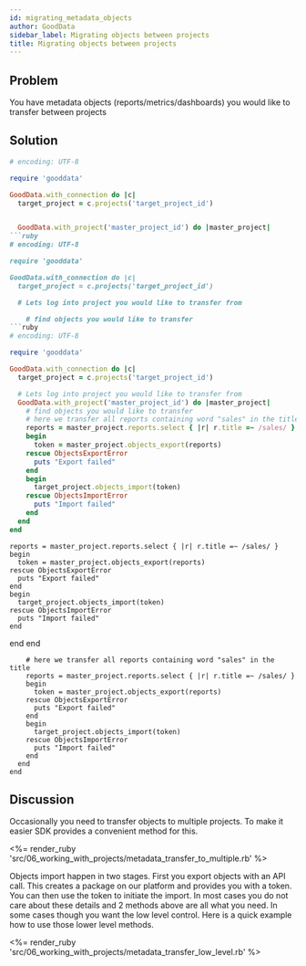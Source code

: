 ```yaml
---
id: migrating_metadata_objects
author: GoodData
sidebar_label: Migrating objects between projects
title: Migrating objects between projects
---
```


Problem
-------

You have metadata objects (reports/metrics/dashboards) you would like to
transfer between projects

Solution
--------


```ruby
# encoding: UTF-8

require 'gooddata'

GoodData.with_connection do |c|
  target_project = c.projects('target_project_id')


  GoodData.with_project('master_project_id') do |master_project|
```ruby
# encoding: UTF-8

require 'gooddata'

GoodData.with_connection do |c|
  target_project = c.projects('target_project_id')

  # Lets log into project you would like to transfer from  

    # find objects you would like to transfer
```ruby
# encoding: UTF-8

require 'gooddata'

GoodData.with_connection do |c|
  target_project = c.projects('target_project_id')

  # Lets log into project you would like to transfer from  
  GoodData.with_project('master_project_id') do |master_project|
    # find objects you would like to transfer
    # here we transfer all reports containing word "sales" in the title
    reports = master_project.reports.select { |r| r.title =~ /sales/ }
    begin
      token = master_project.objects_export(reports)
    rescue ObjectsExportError
      puts "Export failed"
    end
    begin
      target_project.objects_import(token)
    rescue ObjectsImportError
      puts "Import failed"
    end    
  end
end
```
    reports = master_project.reports.select { |r| r.title =~ /sales/ }
    begin
      token = master_project.objects_export(reports)
    rescue ObjectsExportError
      puts "Export failed"
    end
    begin
      target_project.objects_import(token)
    rescue ObjectsImportError
      puts "Import failed"
    end    
  end
end
```
    # here we transfer all reports containing word "sales" in the title
    reports = master_project.reports.select { |r| r.title =~ /sales/ }
    begin
      token = master_project.objects_export(reports)
    rescue ObjectsExportError
      puts "Export failed"
    end
    begin
      target_project.objects_import(token)
    rescue ObjectsImportError
      puts "Import failed"
    end    
  end
end
```

Discussion
----------

Occasionally you need to transfer objects to multiple projects. To make
it easier SDK provides a convenient method for this.

&lt;%= render\_ruby
'src/06\_working\_with\_projects/metadata\_transfer\_to\_multiple.rb'
%&gt;

Objects import happen in two stages. First you export objects with an
API call. This creates a package on our platform and provides you with a
token. You can then use the token to initiate the import. In most cases
you do not care about these details and 2 methods above are all what you
need. In some cases though you want the low level control. Here is a
quick example how to use those lower level methods.

&lt;%= render\_ruby
'src/06\_working\_with\_projects/metadata\_transfer\_low\_level.rb'
%&gt;
